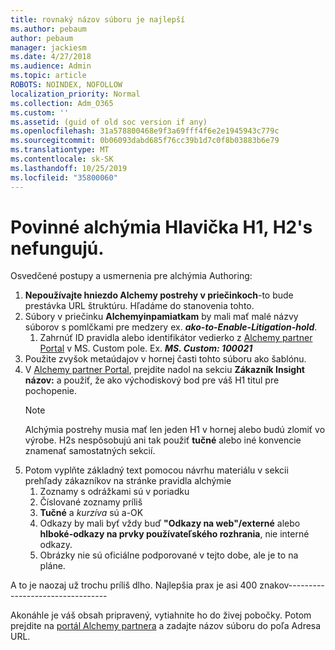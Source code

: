 ```yaml
---
title: rovnaký názov súboru je najlepší
ms.author: pebaum
author: pebaum
manager: jackiesm
ms.date: 4/27/2018
ms.audience: Admin
ms.topic: article
ROBOTS: NOINDEX, NOFOLLOW
localization_priority: Normal
ms.collection: Adm_O365
ms.custom: ''
ms.assetid: (guid of old soc version if any)
ms.openlocfilehash: 31a578800468e9f3a69fff4f6e2e1945943c779c
ms.sourcegitcommit: 0b06093dabd685f76cc39b1d7c0f8b03883b6e79
ms.translationtype: MT
ms.contentlocale: sk-SK
ms.lasthandoff: 10/25/2019
ms.locfileid: "35800060"
---
```

# <a name="required-alchemy-header-h1-h2s-dont-work"></a>Povinné alchýmia Hlavička H1, H2's nefungujú.
Osvedčené postupy a usmernenia pre alchýmia Authoring:

1. **Nepoužívajte hniezdo Alchemy postrehy v priečinkoch**-to bude prestávka URL štruktúru. Hľadáme do stanovenia tohto.
1. Súbory v priečinku **Alchemyinpamiatkam** by mali mať malé názvy súborov s pomlčkami pre medzery ex. ***ako-to-Enable-Litigation-hold***.
    1. Zahrnúť ID pravidla alebo identifikátor vedierko z [Alchemy partner Portal](https://alchemyportal.azurewebsites.net) v MS. Custom pole. Ex. ***MS. Custom: 100021***
1. Použite zvyšok metaúdajov v hornej časti tohto súboru ako šablónu.
1. V [Alchemy partner Portal](https://alchemyportal.azurewebsites.net), prejdite nadol na sekciu **Zákazník Insight názov:** a použiť, že ako východiskový bod pre váš H1 titul pre pochopenie. 
    > [!NOTE]
    > Alchýmia postrehy musia mať len jeden H1 v hornej alebo budú zlomiť vo výrobe. H2s nespôsobujú ani tak použiť **tučné** alebo iné konvencie znamenať samostatných sekcií.
1. Potom vyplňte základný text pomocou návrhu materiálu v sekcii prehľady zákazníkov na stránke pravidla alchýmie
    1. Zoznamy s odrážkami sú v poriadku
    1. Číslované zoznamy príliš
    1. **Tučné** a *kurzíva* sú a-OK
    1. Odkazy by mali byť vždy buď **"Odkazy na web"/externé** alebo **hlboké-odkazy na prvky používateľského rozhrania**, nie interné odkazy.
    1. Obrázky nie sú oficiálne podporované v tejto dobe, ale je to na pláne.

A to je naozaj už trochu príliš dlho. Najlepšia prax je asi 400 znakov---------------------------------

Akonáhle je váš obsah pripravený, vytiahnite ho do živej pobočky. Potom prejdite na [portál Alchemy partnera](https://alchemyportal.azurewebsites.net) a zadajte názov súboru do poľa Adresa URL. 